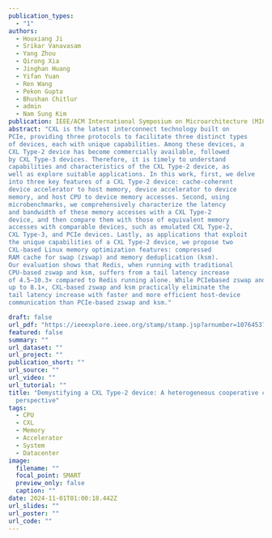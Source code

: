```yaml
---
publication_types:
  - "1"
authors:
  - Houxiang Ji
  - Srikar Vanavasam
  - Yang Zhou
  - Qirong Xia
  - Jinghan Huang
  - Yifan Yuan
  - Ren Wang
  - Pekon Gupta
  - Bhushan Chitlur
  - admin
  - Nam Sung Kim
publication: IEEE/ACM International Symposium on Microarchitecture (MICRO)
abstract: "CXL is the latest interconnect technology built on
PCIe, providing three protocols to facilitate three distinct types
of devices, each with unique capabilities. Among these devices, a
CXL Type-2 device has become commercially available, followed
by CXL Type-3 devices. Therefore, it is timely to understand
capabilities and characteristics of the CXL Type-2 device, as
well as explore suitable applications. In this work, first, we delve
into three key features of a CXL Type-2 device: cache-coherent
device accelerator to host memory, device accelerator to device
memory, and host CPU to device memory accesses. Second, using
microbenchmarks, we comprehensively characterize the latency
and bandwidth of these memory accesses with a CXL Type-2
device, and then compare them with those of equivalent memory
accesses with comparable devices, such as emulated CXL Type-2,
CXL Type-3, and PCIe devices. Lastly, as applications that exploit
the unique capabilities of a CXL Type-2 device, we propose two
CXL-based Linux memory optimization features: compressed
RAM cache for swap (zswap) and memory deduplication (ksm).
Our evaluation shows that Redis, when running with traditional
CPU-based zswap and ksm, suffers from a tail latency increase
of 4.5–10.3× compared to Redis running alone. While PCIebased zswap and ksm still experience a tail latency increase of
up to 8.1×, CXL-based zswap and ksm practically eliminate the
tail latency increase with faster and more efficient host-device
communication than PCIe-based zswap and ksm."

draft: false
url_pdf: "https://ieeexplore.ieee.org/stamp/stamp.jsp?arnumber=10764537&casa_token=J_x57OKKsjcAAAAA:aNHpaPCkxR9RUUcIFGf0EanD0a62kSG-cowfTPcHJFHZUsnuKCkv8LQyL4zJKAjD2YAi6mmssA"
featured: false
summary: ""
url_dataset: ""
url_project: ""
publication_short: ""
url_source: ""
url_video: ""
url_tutorial: ""
title: "Demystifying a CXL Type-2 device: A heterogeneous cooperative computing
  perspective"
tags:
  - CPU
  - CXL
  - Memory
  - Accelerator
  - System
  - Datacenter
image:
  filename: ""
  focal_point: SMART
  preview_only: false
  caption: ""
date: 2024-11-01T01:00:18.442Z
url_slides: ""
url_poster: ""
url_code: ""
---
```


